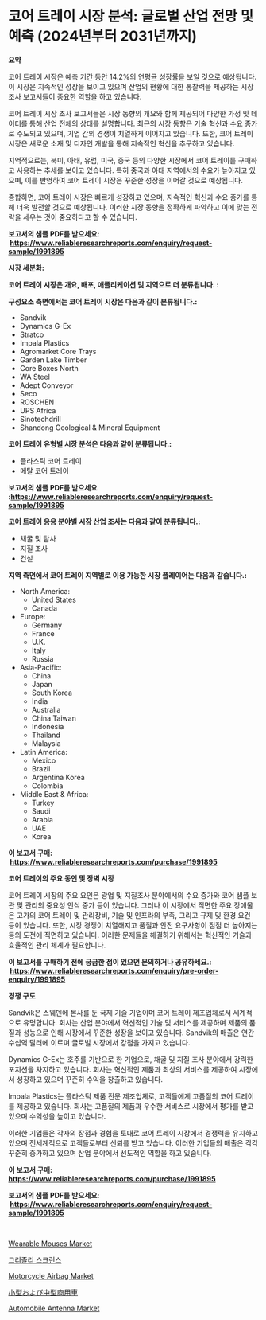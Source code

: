 <p><h1>코어 트레이 시장 분석: 글로벌 산업 전망 및 예측 (2024년부터 2031년까지)</h1></p><p><strong>요약</strong></p>
<p><p>코어 트레이 시장은 예측 기간 동안 14.2%의 연평균 성장률을 보일 것으로 예상됩니다. 이 시장은 지속적인 성장을 보이고 있으며 산업의 현황에 대한 통찰력을 제공하는 시장 조사 보고서들이 중요한 역할을 하고 있습니다.</p><p>코어 트레이 시장 조사 보고서들은 시장 동향의 개요와 함께 제공되어 다양한 가정 및 데이터를 통해 산업 전체의 상태를 설명합니다. 최근의 시장 동향은 기술 혁신과 수요 증가로 주도되고 있으며, 기업 간의 경쟁이 치열하게 이어지고 있습니다. 또한, 코어 트레이 시장은 새로운 소재 및 디자인 개발을 통해 지속적인 혁신을 추구하고 있습니다.</p><p>지역적으로는, 북미, 아태, 유럽, 미국, 중국 등의 다양한 시장에서 코어 트레이를 구매하고 사용하는 추세를 보이고 있습니다. 특히 중국과 아태 지역에서의 수요가 높아지고 있으며, 이를 반영하여 코어 트레이 시장은 꾸준한 성장을 이어갈 것으로 예상됩니다.</p><p>종합하면, 코어 트레이 시장은 빠르게 성장하고 있으며, 지속적인 혁신과 수요 증가를 통해 더욱 발전할 것으로 예상됩니다. 이러한 시장 동향을 정확하게 파악하고 이에 맞는 전략을 세우는 것이 중요하다고 할 수 있습니다.</p></p>
<p><strong>보고서의 샘플 PDF를 받으세요: &nbsp;<a href="https://www.reliableresearchreports.com/enquiry/request-sample/1991895">https://www.reliableresearchreports.com/enquiry/request-sample/1991895</a></strong></p>
<p><strong>시장 세분화:</strong></p>
<p><strong> 코어 트레이 시장은 개요, 배포, 애플리케이션 및 지역으로 더 분류됩니다. :</strong></p>
<p><strong>구성요소 측면에서는 코어 트레이 시장은 다음과 같이 분류됩니다.:</strong></p>
<p><ul><li>Sandvik</li><li>Dynamics G-Ex</li><li>Stratco</li><li>Impala Plastics</li><li>Agromarket Core Trays</li><li>Garden Lake Timber</li><li>Core Boxes North</li><li>WA Steel</li><li>Adept Conveyor</li><li>Seco</li><li>ROSCHEN</li><li>UPS Africa</li><li>Sinotechdrill</li><li>Shandong Geological & Mineral Equipment</li></ul></p>
<p><strong> 코어 트레이 유형별 시장 분석은 다음과 같이 분류됩니다.:</strong></p>
<p><ul><li>플라스틱 코어 트레이</li><li>메탈 코어 트레이</li></ul></p>
<p><strong>보고서의 샘플 PDF를 받으세요 :<a href="https://www.reliableresearchreports.com/enquiry/request-sample/1991895">https://www.reliableresearchreports.com/enquiry/request-sample/1991895</a></strong></p>
<p><strong> 코어 트레이 응용 분야별 시장 산업 조사는 다음과 같이 분류됩니다.:</strong></p>
<p><ul><li>채굴 및 탐사</li><li>지질 조사</li><li>건설</li></ul></p>
<p><strong>지역 측면에서 코어 트레이 지역별로 이용 가능한 시장 플레이어는 다음과 같습니다.:</strong></p>
<p><ul>
    <li>
        North America:
        <ul>
            <li>United States</li>
            <li>Canada</li>
        </ul>
    </li>
    <li>
        Europe:
        <ul>
            <li>Germany</li>
            <li>France</li>
            <li>U.K.</li>
            <li>Italy</li>
            <li>Russia</li>
        </ul>
    </li>
    <li>
        Asia-Pacific:
        <ul>
            <li>China</li>
            <li>Japan</li>
            <li>South Korea</li>
            <li>India</li>
            <li>Australia</li>
            <li>China Taiwan</li>
            <li>Indonesia</li>
            <li>Thailand</li>
            <li>Malaysia</li>
        </ul>
    </li>
    <li>
        Latin America:
        <ul>
            <li>Mexico</li>
            <li>Brazil</li>
            <li>Argentina Korea</li>
            <li>Colombia</li>
        </ul>
    </li>
    <li>
        Middle East & Africa:
        <ul>
            <li>Turkey</li>
            <li>Saudi</li>
            <li>Arabia</li>
            <li>UAE</li>
            <li>Korea</li>
        </ul>
    </li>
    </ul></p>
<p><strong>이 보고서 구매: &nbsp;<a href="https://www.reliableresearchreports.com/purchase/1991895">https://www.reliableresearchreports.com/purchase/1991895</a></strong></p>
<p><strong>코어 트레이의 주요 동인 및 장벽 시장</strong></p>
<p><p>코어 트레이 시장의 주요 요인은 광업 및 지질조사 분야에서의 수요 증가와 코어 샘플 보관 및 관리의 중요성 인식 증가 등이 있습니다. 그러나 이 시장에서 직면한 주요 장애물은 고가의 코어 트레이 및 관리장비, 기술 및 인프라의 부족, 그리고 규제 및 환경 요건 등이 있습니다. 또한, 시장 경쟁이 치열해지고 품질과 안전 요구사항이 점점 더 높아지는 등의 도전에 직면하고 있습니다. 이러한 문제들을 해결하기 위해서는 혁신적인 기술과 효율적인 관리 체계가 필요합니다.</p></p>
<p><strong>이 보고서를 구매하기 전에 궁금한 점이 있으면 문의하거나 공유하세요.: &nbsp;<a href="https://www.reliableresearchreports.com/enquiry/pre-order-enquiry/1991895">https://www.reliableresearchreports.com/enquiry/pre-order-enquiry/1991895</a></strong></p>
<p><strong>경쟁 구도</strong></p>
<p><p>Sandvik은 스웨덴에 본사를 둔 국제 기술 기업이며 코어 트레이 제조업체로서 세계적으로 유명합니다. 회사는 산업 분야에서 혁신적인 기술 및 서비스를 제공하며 제품의 품질과 성능으로 인해 시장에서 꾸준한 성장을 보이고 있습니다. Sandvik의 매출은 연간 수십억 달러에 이르며 글로벌 시장에서 강점을 가지고 있습니다.</p><p>Dynamics G-Ex는 호주를 기반으로 한 기업으로, 채굴 및 지질 조사 분야에서 강력한 포지션을 차지하고 있습니다. 회사는 혁신적인 제품과 최상의 서비스를 제공하여 시장에서 성장하고 있으며 꾸준히 수익을 창출하고 있습니다.</p><p>Impala Plastics는 플라스틱 제품 전문 제조업체로, 고객들에게 고품질의 코어 트레이를 제공하고 있습니다. 회사는 고품질의 제품과 우수한 서비스로 시장에서 평가를 받고 있으며 수익성을 높이고 있습니다.</p><p>이러한 기업들은 각자의 장점과 경험을 토대로 코어 트레이 시장에서 경쟁력을 유지하고 있으며 전세계적으로 고객들로부터 신뢰를 받고 있습니다. 이러한 기업들의 매출은 각각 꾸준히 증가하고 있으며 산업 분야에서 선도적인 역할을 하고 있습니다.</p></p>
<p><strong>이 보고서 구매: &nbsp; <a href="https://www.reliableresearchreports.com/purchase/1991895">https://www.reliableresearchreports.com/purchase/1991895</a></strong></p>
<p><strong>보고서의 샘플 PDF를 받으세요: &nbsp;<a href="https://www.reliableresearchreports.com/enquiry/request-sample/1991895">https://www.reliableresearchreports.com/enquiry/request-sample/1991895</a></strong><strong></strong></p>
<p>&nbsp;</p>
<p><p><a href="https://github.com/mabutironaldo/Market-Research-Report-List-3/blob/main/wearable-mouses-market.md">Wearable Mouses Market</a></p><p><a href="https://github.com/WilburKihn5676/Market-Research-Report-List-1/blob/main/61646448973.md">그리즐리 스크린스</a></p><p><a href="https://issuu.com/reportprime-2/docs/motorcycle-airbag-market-size-2030.pptx">Motorcycle Airbag Market</a></p><p><a href="https://github.com/dzy793153605/Market-Research-Report-List-1/blob/main/48658619669.md">小型および中型商用車</a></p><p><a href="https://issuu.com/reportprime-2/docs/automobile-antenna-market-size-2030.pptx">Automobile Antenna Market</a></p></p>